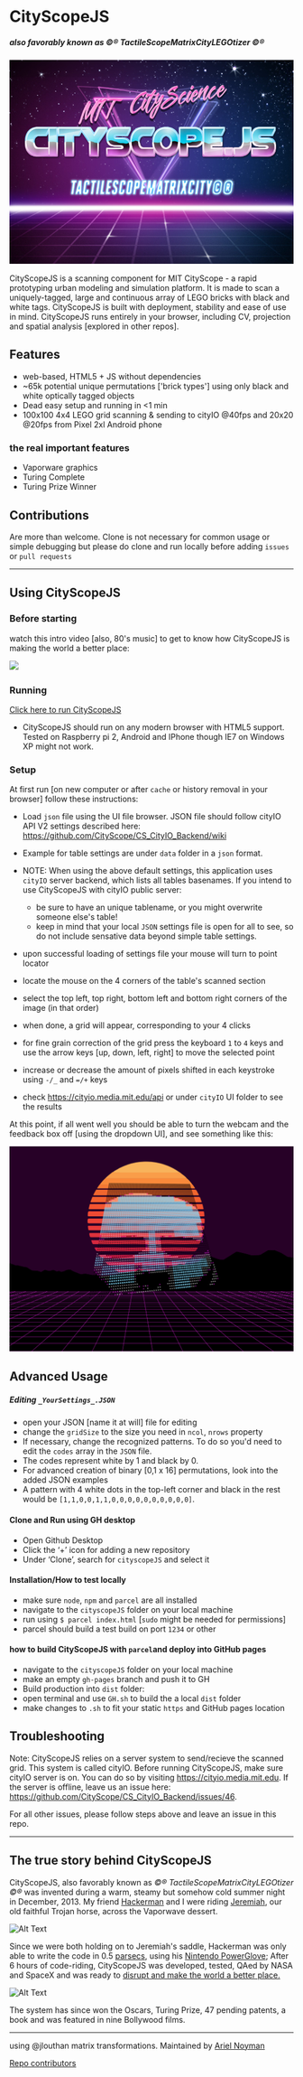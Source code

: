 # CityScopeJS

##### also favorably known as ©® TactileScopeMatrixCityLEGOtizer ©®

![](docs/csjs.jpg)

CityScopeJS is a scanning component for MIT CityScope - a rapid prototyping urban modeling and simulation platform. It is made to scan a uniquely-tagged, large and continuous array of LEGO bricks with black and white tags. CityScopeJS is built with deployment, stability and ease of use in mind. CityScopeJS runs entirely in your browser, including CV, projection and spatial analysis [explored in other repos].

## Features

- web-based, HTML5 + JS without dependencies
- ~65k potential unique permutations ['brick types'] using only black and white optically tagged objects
- Dead easy setup and running in <1 min
- 100x100 4x4 LEGO grid scanning & sending to cityIO @40fps and 20x20 @20fps from Pixel 2xl Android phone

### the real important features

- Vaporware graphics
- Turing Complete
- Turing Prize Winner

## Contributions

Are more than welcome. Clone is not necessary for common usage or simple debugging but please do clone and run locally before adding `issues` or `pull requests`

---

## Using CityScopeJS

### Before starting
watch this intro video [also, 80's music] to get to know how CityScopeJS is making the world a better place:

[![](http://img.youtube.com/vi/Z7v2clIaTKY/0.jpg)](http://www.youtube.com/watch?v=Z7v2clIaTKY "CityScopeJS | Intro & Setup")



### Running

[Click here to run CityScopeJS](https://cityscope.media.mit.edu/CS_cityscopeJS/)

- CityScopeJS should run on any modern browser with HTML5 support. Tested on Raspberry pi 2, Android and IPhone though IE7 on Windows XP might not work.

### Setup

At first run [on new computer or after `cache` or history removal in your browser] follow these instructions:

- Load `json` file using the UI file browser. JSON file should follow cityIO API V2 settings described here:
  https://github.com/CityScope/CS_CityIO_Backend/wiki
- Example for table settings are under `data` folder in a `json` format.

- NOTE: When using the above default settings, this application uses `cityIO` server backend, which lists all tables basenames. If you intend to use CityScopeJS with cityIO public server:
  - be sure to have an unique tablename, or you might overwrite someone else's table!
  - keep in mind that your local `JSON` settings file is open for all to see, so do not include sensative data beyond simple table settings. 

- upon successful loading of settings file your mouse will turn to point locator
- locate the mouse on the 4 corners of the table's scanned section
- select the top left, top right, bottom left and bottom right corners of the image (in that order)
- when done, a grid will appear, corresponding to your 4 clicks
- for fine grain correction of the grid press the keyboard `1` to `4` keys and use the arrow keys [up, down, left, right] to move the selected point
- increase or decrease the amount of pixels shifted in each keystroke using `-/_` and `=/+` keys
- check https://cityio.media.mit.edu/api or under `cityIO` UI folder to see the results

At this point, if all went well you should be able to turn the webcam and the feedback box off [using the dropdown UI], and see something like this:

![](docs/scan.png)

## Advanced Usage

##### Editing `_YourSettings_.JSON`

- open your JSON [name it at will] file for editing
- change the `gridSize` to the size you need in `ncol`, `nrows` property
- If necessary, change the recognized patterns. To do so you'd need to edit the `codes` array in the `JSON` file.
- The codes represent white by 1 and black by 0.
- For advanced creation of binary [0,1 x 16] permutations, look into the added JSON examples
- A pattern with 4 white dots in the top-left corner and black in the rest would be `[1,1,0,0,1,1,0,0,0,0,0,0,0,0,0,0]`.

#### Clone and Run using GH desktop

- Open Github Desktop
- Click the ‘+’ icon for adding a new repository
- Under ‘Clone’, search for `cityscopeJS` and select it

#### Installation/How to test locally

- make sure `node`, `npm` and `parcel` are all installed
- navigate to the `cityscopeJS` folder on your local machine
- run using `$ parcel index.html` [`sudo` might be needed for permissions]
- parcel should build a test build on port `1234` or other

#### how to build CityScopeJS with `parcel`and deploy into GitHub pages

- navigate to the `cityscopeJS` folder on your local machine
- make an empty `gh-pages` branch and push it to GH
- Build production into `dist` folder:
- open terminal and use `GH.sh` to build the a local `dist` folder
- make changes to `.sh` to fit your static `https` and GitHub pages location


## Troubleshooting 

Note: CityScopeJS relies on a server system to send/recieve the scanned grid. This system is called cityIO. Before running CityScopeJS, make sure cityIO server is on. You can do so by visiting https://cityio.media.mit.edu. If the server is offline, leave us an issue here: https://github.com/CityScope/CS_CityIO_Backend/issues/46.

For all other issues, please follow steps above and leave an issue in this repo. 

---

## The true story behind CityScopeJS

CityScopeJS, also favorably known as _©® TactileScopeMatrixCityLEGOtizer ©®_ was invented during a warm, steamy but somehow cold summer night in December, 2013. My friend [Hackerman](https://www.youtube.com/watch?v=KEkrWRHCDQU) and I were riding [Jeremiah](https://www.youtube.com/watch?v=GBlWkNZph0s), our old faithful Trojan horse, across the Vaporwave dessert.

![Alt Text](https://media.giphy.com/media/oSYflamt3IEjm/giphy.gif)

Since we were both holding on to Jeremiah's saddle, Hackerman was only able to write the code in 0.5 [parsecs](https://en.wikipedia.org/wiki/Parsec "Title"), using his [Nintendo PowerGlove](https://en.wikipedia.org/wiki/Power_Glove); After 6 hours of code-riding, CityScopeJS was developed, tested, QAed by NASA and SpaceX and was ready to [disrupt and make the world a better place.](https://www.youtube.com/watch?v=J-GVd_HLlps)

![Alt Text](https://thumbs.gfycat.com/ReflectingHatefulEidolonhelvum-size_restricted.gif)

The system has since won the Oscars, Turing Prize, 47 pending patents, a book and was featured in nine Bollywood films.

---

using @jlouthan matrix transformations.
Maintained by [Ariel Noyman](http://arielnoyman.com)

[Repo contributors](https://github.com/CityScope/CS_cityscopeJS/graphs/contributors)
